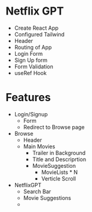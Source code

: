 # Netflix GPT
- Create React App
- Configured Tailwind
- Header
- Routing of App
- Login Form
- Sign Up form
- Form Validation
- useRef Hook 


# Features
- Login/Signup
    - Form
    - Redirect to Browse page 
- Browse
    - Header
    - Main Movies
        - Trailer in Background
        - Title and Descriprtion
        - MovieSuggestion
            - MovieLists * N
            - Verticle Scroll
- NetflixGPT
    - Search Bar
    - Movie Suggestions 
    - 